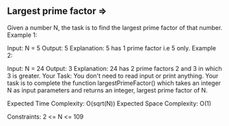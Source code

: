 Largest prime factor   =>
-------------------


Given a number N, the task is to find the largest prime factor of that number.
 Example 1:

Input:
N = 5
Output:
5
Explanation:
5 has 1 prime factor i.e 5 only.
Example 2:

Input:
N = 24
Output:
3
Explanation:
24 has 2 prime factors 2 and 3 in which 3 is greater.
Your Task:
You don't need to read input or print anything. Your task is to complete the function largestPrimeFactor() which takes an integer N as input parameters and returns an integer, largest prime factor of N.

Expected Time Complexity: O(sqrt(N))
Expected Space Complexity: O(1)

Constraints:
2 <= N <= 109

